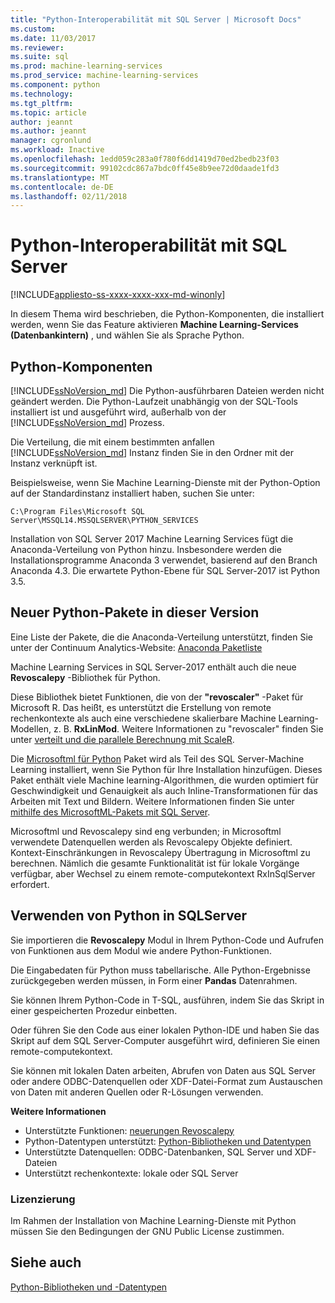 ```yaml
---
title: "Python-Interoperabilität mit SQL Server | Microsoft Docs"
ms.custom: 
ms.date: 11/03/2017
ms.reviewer: 
ms.suite: sql
ms.prod: machine-learning-services
ms.prod_service: machine-learning-services
ms.component: python
ms.technology: 
ms.tgt_pltfrm: 
ms.topic: article
author: jeannt
ms.author: jeannt
manager: cgronlund
ms.workload: Inactive
ms.openlocfilehash: 1edd059c283a0f780f6dd1419d70ed2bedb23f03
ms.sourcegitcommit: 99102cdc867a7bdc0ff45e8b9ee72d0daade1fd3
ms.translationtype: MT
ms.contentlocale: de-DE
ms.lasthandoff: 02/11/2018
---
```

# <a name="python-interoperability-with-sql-server"></a>Python-Interoperabilität mit SQL Server
[!INCLUDE[appliesto-ss-xxxx-xxxx-xxx-md-winonly](../../includes/appliesto-ss-xxxx-xxxx-xxx-md-winonly.md)]

In diesem Thema wird beschrieben, die Python-Komponenten, die installiert werden, wenn Sie das Feature aktivieren **Machine Learning-Services (Datenbankintern)** , und wählen Sie als Sprache Python.

## <a name="python-components"></a>Python-Komponenten

[!INCLUDE[ssNoVersion_md](../../includes/ssnoversion-md.md)] Die Python-ausführbaren Dateien werden nicht geändert werden. Die Python-Laufzeit unabhängig von der SQL-Tools installiert ist und ausgeführt wird, außerhalb von der [!INCLUDE[ssNoVersion_md](../../includes/ssnoversion-md.md)] Prozess.

Die Verteilung, die mit einem bestimmten anfallen [!INCLUDE[ssNoVersion_md](../../includes/ssnoversion-md.md)] Instanz finden Sie in den Ordner mit der Instanz verknüpft ist.

Beispielsweise, wenn Sie Machine Learning-Dienste mit der Python-Option auf der Standardinstanz installiert haben, suchen Sie unter:

`C:\Program Files\Microsoft SQL Server\MSSQL14.MSSQLSERVER\PYTHON_SERVICES`

Installation von SQL Server 2017 Machine Learning Services fügt die Anaconda-Verteilung von Python hinzu. Insbesondere werden die Installationsprogramme Anaconda 3 verwendet, basierend auf den Branch Anaconda 4.3. Die erwartete Python-Ebene für SQL Server-2017 ist Python 3.5.

## <a name="new-python-packages-in-this-release"></a>Neuer Python-Pakete in dieser Version

Eine Liste der Pakete, die die Anaconda-Verteilung unterstützt, finden Sie unter der Continuum Analytics-Website: [Anaconda Paketliste](https://docs.continuum.io/anaconda/pkg-docs)

Machine Learning Services in SQL Server-2017 enthält auch die neue **Revoscalepy** -Bibliothek für Python.

Diese Bibliothek bietet Funktionen, die von der **"revoscaler"** -Paket für Microsoft R. Das heißt, es unterstützt die Erstellung von remote rechenkontexte als auch eine verschiedene skalierbare Machine Learning-Modellen, z. B. **RxLinMod**. Weitere Informationen zu "revoscaler" finden Sie unter [verteilt und die parallele Berechnung mit ScaleR](https://msdn.microsoft.com/microsoft-r/scaler-distributed-computing).

Die [Microsoftml für Python](https://docs.microsoft.com/machine-learning-server/python-reference/microsoftml/microsoftml-package) Paket wird als Teil des SQL Server-Machine Learning installiert, wenn Sie Python für Ihre Installation hinzufügen. Dieses Paket enthält viele Machine learning-Algorithmen, die wurden optimiert für Geschwindigkeit und Genauigkeit als auch Inline-Transformationen für das Arbeiten mit Text und Bildern. Weitere Informationen finden Sie unter [mithilfe des MicrosoftML-Pakets mit SQL Server](https://docs.microsoft.com/sql/advanced-analytics/using-the-microsoftml-package).

Microsoftml und Revoscalepy sind eng verbunden; in Microsoftml verwendete Datenquellen werden als Revoscalepy Objekte definiert. Kontext-Einschränkungen in Revoscalepy Übertragung in Microsoftml zu berechnen. Nämlich die gesamte Funktionalität ist für lokale Vorgänge verfügbar, aber Wechsel zu einem remote-computekontext RxInSqlServer erfordert.

## <a name="using-python-in-sql-server"></a>Verwenden von Python in SQLServer

Sie importieren die **Revoscalepy** Modul in Ihrem Python-Code und Aufrufen von Funktionen aus dem Modul wie andere Python-Funktionen.

Die Eingabedaten für Python muss tabellarische. Alle Python-Ergebnisse zurückgegeben werden müssen, in Form einer **Pandas** Datenrahmen.

Sie können Ihrem Python-Code in T-SQL, ausführen, indem Sie das Skript in einer gespeicherten Prozedur einbetten.

Oder führen Sie den Code aus einer lokalen Python-IDE und haben Sie das Skript auf dem SQL Server-Computer ausgeführt wird, definieren Sie einen remote-computekontext.

Sie können mit lokalen Daten arbeiten, Abrufen von Daten aus SQL Server oder andere ODBC-Datenquellen oder XDF-Datei-Format zum Austauschen von Daten mit anderen Quellen oder R-Lösungen verwenden.

**Weitere Informationen**

+ Unterstützte Funktionen: [neuerungen Revoscalepy](what-is-revoscalepy.md) 
+ Python-Datentypen unterstützt: [Python-Bibliotheken und Datentypen](python-libraries-and-data-types.md)
+ Unterstützte Datenquellen: ODBC-Datenbanken, SQL Server und XDF-Dateien
+ Unterstützt rechenkontexte: lokale oder SQL Server

### <a name="licensing"></a>Lizenzierung

Im Rahmen der Installation von Machine Learning-Dienste mit Python müssen Sie den Bedingungen der GNU Public License zustimmen.

## <a name="see-also"></a>Siehe auch

[Python-Bibliotheken und -Datentypen](python-libraries-and-data-types.md)
